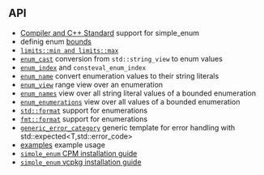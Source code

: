 ## API

- [ Compiler and C++ Standard](compiler_and_standard_support.md) support for simple_enum
- definig enum [bounds](enum_bounds.md)
- [`limits::min and limits::max`](simple_enum_limits_documentation.md)
- [`enum_cast`](enum_cast.md) conversion from `std::string_view` to enum values
- [`enum_index`](enum_index.md) and `consteval_enum_index`
- [`enum_name`](enum_name.md) convert enumeration values to their string literals
- [`enum_view`](enum_view.md) range view over an enumeration
- [`enum_names`](enum_names.md) view over all string literal values of a bounded enumeration
- [`enum_enumerations`](enum_names.md) view over all values of a bounded enumeration
- [`std::format`](std_format.md) support for enumerations
- [`fmt::format`](fmt_format.md) support for enumerations
- [`generic_error_category`](eneric_error_category.md) generic template for error handling with std::expected<T,std::error_code> 
- [examples](examples.md) example usage
- [`simple_enum` CPM installation guide](simple_enum_installation_guide.md)
- [`simple_enum` vcpkg installation guide](simple_enum_vcpkg_overlay_installation_instructions.md)

